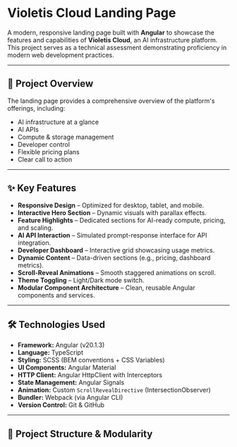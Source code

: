 # Violetis Cloud Landing Page

A modern, responsive landing page built with **Angular** to showcase the features and capabilities of **Violetis Cloud**, an AI infrastructure platform.  
This project serves as a technical assessment demonstrating proficiency in modern web development practices.

---

## 🚀 Project Overview

The landing page provides a comprehensive overview of the platform's offerings, including:

- AI infrastructure at a glance  
- AI APIs  
- Compute & storage management  
- Developer control  
- Flexible pricing plans  
- Clear call to action  

---

## ✨ Key Features

- **Responsive Design** – Optimized for desktop, tablet, and mobile.  
- **Interactive Hero Section** – Dynamic visuals with parallax effects.  
- **Feature Highlights** – Dedicated sections for AI-ready compute, pricing, and scaling.  
- **AI API Interaction** – Simulated prompt-response interface for API integration.  
- **Developer Dashboard** – Interactive grid showcasing usage metrics.  
- **Dynamic Content** – Data-driven sections (e.g., pricing, dashboard metrics).  
- **Scroll-Reveal Animations** – Smooth staggered animations on scroll.  
- **Theme Toggling** – Light/Dark mode switch.  
- **Modular Component Architecture** – Clean, reusable Angular components and services.  

---

## 🛠️ Technologies Used

- **Framework:** Angular (v20.1.3)  
- **Language:** TypeScript  
- **Styling:** SCSS (BEM conventions + CSS Variables)  
- **UI Components:** Angular Material  
- **HTTP Client:** Angular HttpClient with Interceptors  
- **State Management:** Angular Signals  
- **Animation:** Custom `ScrollRevealDirective` (IntersectionObserver)  
- **Bundler:** Webpack (via Angular CLI)  
- **Version Control:** Git & GitHub  

---

## 📂 Project Structure & Modularity

